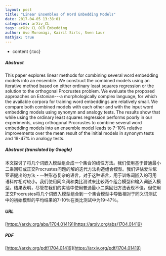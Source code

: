 ```yaml
---
layout: post
title: "Linear Ensembles of Word Embedding Models"
date: 2017-04-05 13:38:01
categories: arXiv_CL
tags: arXiv_CL OCR Embedding
author: Avo Muromägi, Kairit Sirts, Sven Laur
mathjax: true
---
```


* content
{:toc}

##### Abstract
This paper explores linear methods for combining several word embedding models into an ensemble. We construct the combined models using an iterative method based on either ordinary least squares regression or the solution to the orthogonal Procrustes problem. We evaluate the proposed approaches on Estonian---a morphologically complex language, for which the available corpora for training word embeddings are relatively small. We compare both combined models with each other and with the input word embedding models using synonym and analogy tests. The results show that while using the ordinary least squares regression performs poorly in our experiments, using orthogonal Procrustes to combine several word embedding models into an ensemble model leads to 7-10% relative improvements over the mean result of the initial models in synonym tests and 19-47% in analogy tests.

##### Abstract (translated by Google)
本文探讨了将几个词嵌入模型组合成一个集合的线性方法。我们使用基于普通最小二乘回归或正交Procrustes问题的解的迭代方法构造组合模型。我们评估爱沙尼亚语提出的方法 - 一种形态复杂的语言，对于这种语言，用于训练词嵌入的可用语料库相对较小。我们使用同义词和类比测试来比较两个组合模型和输入词嵌入模型。结果表明，尽管在我们的实验中使用普通最小二乘回归方法表现不佳，但使用正交Procrustes将几个词嵌入模型组合到一个集合模型中导致相对于同义词测试中的初始模型的平均结果的7-10％在类比测试中为19-47％。

##### URL
[https://arxiv.org/abs/1704.01419](https://arxiv.org/abs/1704.01419)

##### PDF
[https://arxiv.org/pdf/1704.01419](https://arxiv.org/pdf/1704.01419)

